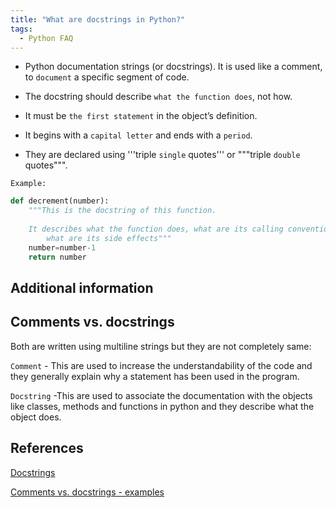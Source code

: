 ```yaml
---
title: "What are docstrings in Python?"
tags:
  - Python FAQ
---
```


* Python documentation strings (or docstrings). It is used like a comment, to `document` a specific segment of code.

* The docstring should describe `what the function does`, not how.

* It must be `the first statement` in the object’s definition.
  
* It begins with a `capital letter` and ends with a `period`.

* They are declared using '''triple `single` quotes''' or """triple `double` quotes""".

`Example:`

```python
def decrement(number):
    """This is the docstring of this function.
    
    It describes what the function does, what are its calling conventions and
        what are its side effects"""
    number=number-1
    return number
```

## Additional information

## Comments vs. docstrings

Both are written using multiline strings but they are not completely same:

`Comment` - This are used to increase the understandability of the code and they generally explain why a statement has been used in the program.

`Docstring` -This are used to associate the documentation with the objects like classes, methods and functions in python and they describe what the object does.

## References

[Docstrings](https://www.geeksforgeeks.org/python-docstrings/)

[Comments vs. docstrings - examples](https://www.pythonforbeginners.com/comments/difference-between-comments-and-docstrings-in-python)

